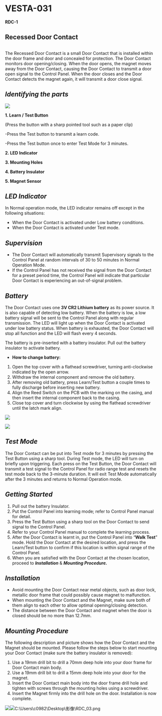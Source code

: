 # VESTA-031

**RDC-1**

## &#x20;**Recessed Door Contact**

<figure><img src=".gitbook/assets/image (28) (1) (1).png" alt=""><figcaption></figcaption></figure>

The Recessed Door Contact is a small Door Contact that is installed within the door frame and door and concealed for protection. The Door Contact monitors door opening/closing. When the door opens, the magnet moves away from the Door Contact, causing the Door Contact to transmit a door open signal to the Control Panel. When the door closes and the Door Contact detects the magnet again, it will transmit a door close signal.

## _**Identifying the parts**_

![](<.gitbook/assets/0 (15).jpeg>)

**1. Learn / Test Button**

(Press the button with a sharp pointed tool such as a paper clip)

-Press the Test button to transmit a learn code.

-Press the Test button once to enter Test Mode for 3 minutes.

**2. LED Indicator**

**3. Mounting Holes**

**4. Battery Insulator**

**5. Magnet Sensor**

## _**LED Indicator**_

In Normal operation mode, the LED indicator remains off except in the following situations:

* When the Door Contact is activated under Low battery conditions.
* When the Door Contact is activated under Test mode.

## _**Supervision**_

* The Door Contact will automatically transmit Supervisory signals to the Control Panel at random intervals of 30 to 50 minutes in Normal Operation Mode.
* If the Control Panel has not received the signal from the Door Contact for a preset period time, the Control Panel will indicate that particular Door Contact is experiencing an out-of-signal problem.

## _**Battery**_

The Door Contact uses one **3V CR2 Lithium battery** as its power source. It is also capable of detecting low battery. When the battery is low, a low battery signal will be sent to the Control Panel along with regular transmission. The LED will light up when the Door Contact is activated under low battery status. When battery is exhausted, the Door Contact will stop all function and the LED will flash every 4 seconds.

The battery is pre-inserted with a battery insulator. Pull out the battery insulator to activate battery.

* **How to change battery:**

1. Open the top cover with a flathead screwdriver, turning anti-clockwise indicated by the open arrow.
2. Withdraw the internal component and remove the old battery.
3. After removing old battery, press Learn/Test button a couple times to fully discharge before inserting new battery.
4. Align the Reed Switch on the PCB with the marking on the casing, and then insert the internal component back to the casing.
5. Close top cover and turn clockwise by using the flathead screwdriver until the latch mark align.

![](<.gitbook/assets/1 (14).jpeg>)

![](<.gitbook/assets/2 (11).jpeg>)

## _**Test Mode**_

The Door Contact can be put into Test mode for 3 minutes by pressing the Test Button using a sharp tool. During Test mode, the LED will turn on briefly upon triggering. Each press on the Test Button, the Door Contact will transmit a test signal to the Control Panel for radio range test and resets the test mode back to the 3-minute duration. It will exit Test Mode automatically after the 3 minutes and returns to Normal Operation mode.

## _**Getting Started**_

1. Pull out the battery Insulator.
2. Put the Control Panel into learning mode; refer to Control Panel manual for detail.
3. Press the Test Button using a sharp tool on the Door Contact to send signal to the Control Panel.
4. Refer to your Control Panel manual to complete the learning process.
5. After the Door Contact is learnt in, put the Control Panel into “**Walk Test**” mode. Hold the Door Contact at the desired location, and press the Learn/Test button to confirm if this location is within signal range of the Control Panel.
6. When you are satisfied with the Door Contact at the chosen location, proceed to _**Installation**_ & _**Mounting Procedure.**_

## _**Installation**_

* Avoid mounting the Door Contact near metal objects, such as door lock, metallic door frame that could possibly cause magnet to malfunction.
* When mounting the Door Contact and the Magnet, make sure both of them align to each other to allow optimal opening/closing detection.
* The distance between the Door Contact and magnet when the door is closed should be no more than 12.7mm.

## _**Mounting Procedure**_

The following description and picture shows how the Door Contact and the Magnet should be mounted. Please follow the steps below to start mounting your Door Contact (make sure the battery insulator is removed):

1. Use a 19mm drill bit to drill a 70mm deep hole into your door frame for Door Contact main body.
2. Use a 19mm drill bit to drill a 15mm deep hole into your door for the magnet.
3. Insert the Door Contact main body into the door frame drill hole and tighten with screws through the mounting holes using a screwdriver.
4. Insert the Magnet firmly into the drill hole on the door. Installation is now complete.

![](<.gitbook/assets/3 (12).jpeg>)![C:\Users\c0982\Desktop\影像\RDC\_03.png](<.gitbook/assets/4 (27).png>)
